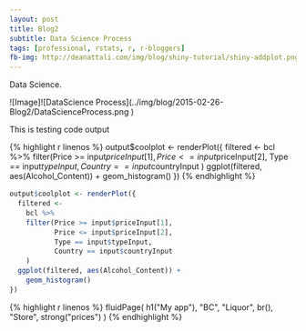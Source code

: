 ```yaml
---
layout: post
title: Blog2
subtitle: Data Science Process
tags: [professional, rstats, r, r-bloggers]
fb-img: http://deanattali.com/img/blog/shiny-tutorial/shiny-addplot.png
---
```


Data Science.

<div style="width:400px; height=200px">
![Image]![DataScience Process](../img/blog/2015-02-26-Blog2/DataScienceProcess.png )
</div>

This is testing code output

{% highlight r linenos %}
output$coolplot <- renderPlot({
  filtered <-
    bcl %>%
    filter(Price >= input$priceInput[1],
           Price <= input$priceInput[2],
           Type == input$typeInput,
           Country == input$countryInput
    )
  ggplot(filtered, aes(Alcohol_Content)) +
    geom_histogram()
})
{% endhighlight %}

```r
output$coolplot <- renderPlot({
  filtered <-
    bcl %>%
    filter(Price >= input$priceInput[1],
           Price <= input$priceInput[2],
           Type == input$typeInput,
           Country == input$countryInput
    )
  ggplot(filtered, aes(Alcohol_Content)) +
    geom_histogram()
})
```

{% highlight r linenos %}
fluidPage(
  h1("My app"),
  "BC",
  "Liquor",
  br(),
  "Store",
  strong("prices")
)
{% endhighlight %}



